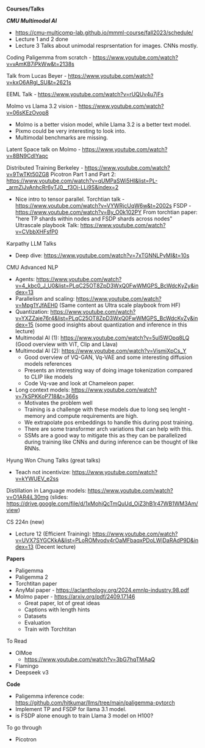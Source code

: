 **Courses/Talks**

***CMU Multimodal AI***
- https://cmu-multicomp-lab.github.io/mmml-course/fall2023/schedule/
- Lecture 1 and 2 done
- Lecture 3
Talks about unimodal resprsentation for images. CNNs mostly.

Coding Paligemma from scratch - https://www.youtube.com/watch?v=vAmKB7iPkWw&t=2138s

Talk from Lucas Beyer - https://www.youtube.com/watch?v=kxO6ARgI_SU&t=2621s

EEML Talk - https://www.youtube.com/watch?v=rUQUv4u7jFs

Molmo vs Llama 3.2 vision - https://www.youtube.com/watch?v=06sKEzOvop8
- Molmo is a better vision model, while Llama 3.2 is a better text model.
- Pixmo could be very interesting to look into.
- Multimodal benchmarks are missing.

Latent Space talk on Molmo - https://www.youtube.com/watch?v=8BN9CdIYaqc

Distributed Training Berkeley - https://www.youtube.com/watch?v=9TwTKt50ZG8
Picotron Part 1 and Part 2: https://www.youtube.com/watch?v=qUMPaSWi5HI&list=PL-_armZiJvAnhcRr6yTJ0__f3Oi-LLi9S&index=2
- Nice intro to tensor parallel.
Torchtian talk - https://www.youtube.com/watch?v=VYWRjcUqW6w&t=2002s
FSDP - https://www.youtube.com/watch?v=By_O0k102PY
From torchtian paper: "here TP shards within nodes and FSDP shards across nodes"
Ultrascale playbook Talk: https://www.youtube.com/watch?v=CVbbXHFsfP0

Karpathy LLM Talks
- Deep dive: https://www.youtube.com/watch?v=7xTGNNLPyMI&t=10s

CMU Advanced NLP
- Agents: https://www.youtube.com/watch?v=4_kbc0_J_U0&list=PLqC25OT8ZpD3WxQ0FwWMGPS_BcWdcKyZy&index=13
- Parallelism and scaling: https://www.youtube.com/watch?v=Mpg1YJfAEH0
(Same content as Ultra scale playbook from HF)
- Quantization: https://www.youtube.com/watch?v=YXZZaje76r4&list=PLqC25OT8ZpD3WxQ0FwWMGPS_BcWdcKyZy&index=15
(some good insights about quantization and inference in this lecture)
- Multimodal AI (1): https://www.youtube.com/watch?v=5uI5WOpq8LQ
(Good overview with ViT, Clip and Llava)
- Multimodal AI (2): https://www.youtube.com/watch?v=VismiXpCs_Y
    - Good overview of VQ-GAN, Vq-VAE and some interesting diffusion models references
    - Presents an interesting way of doing image tokenization compared to CLIP like models
    - Code Vq-vae and look at Chameleon paper.
- Long context models: https://www.youtube.com/watch?v=7kSPKKoP718&t=366s
    - Motivates the problem well
    - Training is a challenge with these models due to long seq lenght - memory and compute requirements are high.
    - We extrapolate pos embeddings to handle this during post training.
    - There are some transformer arch variations that can help with this.
    - SSMs are a good way to mitigate this as they can be parallelized during training like CNNs and during inference can be thought of like RNNs.


Hyung Won Chung Talks (great talks)
- Teach not incentivize: https://www.youtube.com/watch?v=kYWUEV_e2ss

Distillation in Language models:
https://www.youtube.com/watch?v=O1AR4iL30mg
(slides: https://drive.google.com/file/d/1xMohjQcTmQuUd_OiZ3hB1r47WB1WM3Am/view)

CS 224n (new)

- Lecture 12 (Efficient Training): https://www.youtube.com/watch?v=UVX7SYGCKkA&list=PLoROMvodv4rOaMFbaqxPDoLWjDaRAdP9D&index=13
(Decent lecture)

**Papers**
- Paligemma
- Paligemma 2
- Torchtitan paper
- AnyMal paper - https://aclanthology.org/2024.emnlp-industry.98.pdf
- Molmo paper - https://arxiv.org/pdf/2409.17146
    - Great paper, lot of great ideas
    - Captions with length hints
    - Datasets
    - Evaluation
    - Train with Torchtitan

To Read

- OlMoe
    - https://www.youtube.com/watch?v=3bG7hqTMAaQ
- Flamingo
- Deepseek v3

**Code**
- Paligemma inference code: https://github.com/hitkumar/llms/tree/main/paligemma-pytorch
- Implement TP and FSDP for llama 3.1 model.
- is FSDP alone enough to train Llama 3 model on H100?

To go through
- Picotron
